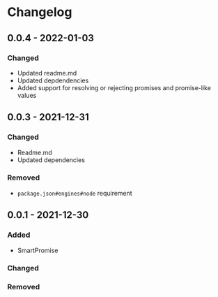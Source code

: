 # Changelog

## 0.0.4 - 2022-01-03

### Changed

- Updated readme.md
- Updated depdendencies
- Added support for resolving or rejecting promises and promise-like values

## 0.0.3 - 2021-12-31

### Changed

- Readme.md
- Updated dependencies

### Removed

- `package.json#engines#node` requirement

## 0.0.1 - 2021-12-30

### Added

- SmartPromise

### Changed

### Removed
